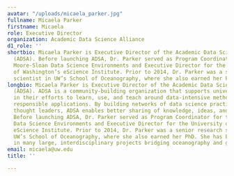 ```yaml
---
avatar: "/uploads/micaela_parker.jpg"
fullname: Micaela Parker
firstname: Micaela
role: Executive Director
organization: Academic Data Science Alliance
d1_role: ''
shortbio: Micaela Parker is Executive Director of the Academic Data Science Alliance
  (ADSA). Before launching ADSA, Dr. Parker served as Program Coordinator for the
  Moore-Sloan Data Science Environments and Executive Director for the University
  of Washington’s eScience Institute. Prior to 2014, Dr. Parker was a senior research
  scientist in UW’s School of Oceanography, where she also earned her PhD.
longbio: Micaela Parker is Executive Director of the Academic Data Science Alliance
  (ADSA). ADSA is a community-building organization that supports university researchers
  in their efforts to learn, use, and teach around data-intensive methodologies and
  responsible applications. By building networks of data science practitioners and
  thought leaders, ADSA enables better sharing of knowledge, ideas, and lessons learned.
  Before launching ADSA, Dr. Parker served as Program Coordinator for the Moore-Sloan
  Data Science Environments and Executive Director for the University of Washington’s
  eScience Institute. Prior to 2014, Dr. Parker was a senior research scientist in
  UW’s School of Oceanography, where she also earned her PhD. She has been involved
  in many large, interdisciplinary projects bridging oceanography and genomics.
email: micaela@uw.edu
title: ''

---
```

